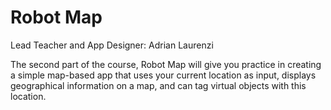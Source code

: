 # Robot Map

Lead Teacher and App Designer: Adrian Laurenzi

The second part of the course, Robot Map will give you practice in creating a simple
map-based app that uses your current location as input, displays geographical information
on a map, and can tag virtual objects with this location.

